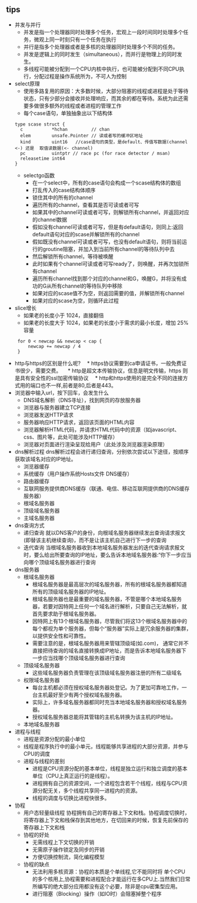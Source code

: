 ## tips
* 并发与并行
  * 并发是指一个处理器同时处理多个任务，宏观上一段时间同时处理多个任务，微观上同一时刻只有一个任务在执行
  * 并行是指多个处理器或者是多核的处理器同时处理多个不同的任务。 
  * 并发是逻辑上的同时发生（simultaneous），而并行是物理上的同时发生。  
  * 多线程可能被分配到一个CPU内核中执行，也可能被分配到不同CPU执行，分配过程是操作系统所为，不可人为控制
* select原理
  * 使用多路复用的原因：大多数时候，大部分阻塞的线程或进程是处于等待状态，只有少部分会接收并处理响应，而其余的都在等待。系统为此还需要多做很多额外的线程或者进程的管理工作 
  * 每个case语句，单独抽象出以下结构体
  ```
  type scase struct {
    c           *hchan         // chan
    elem        unsafe.Pointer // 读或者写的缓冲区地址
    kind        uint16   //case语句的类型，是default、传值写数据(channel <-) 还是  取值读数据(<- channel)
    pc          uintptr // race pc (for race detector / msan)
    releasetime int64
  }
  ```
  * selectgo函数
    * 在一个select中，所有的case语句会构成一个scase结构体的数组
    * 打乱传入的case结构体顺序
    * 锁住其中的所有的channel
    * 遍历所有的channel，查看其是否可读或者可写
    * 如果其中的channel可读或者可写，则解锁所有channel，并返回对应的channel数据
    * 假如没有channel可读或者可写，但是有default语句，则同上:返回default语句对应的scase并解锁所有的channel
    * 假如既没有channel可读或者可写，也没有default语句，则将当前运行的groutine阻塞，并加入到当前所有channel的等待队列中去
    * 然后解锁所有channel，等待被唤醒
    * 此时如果有个channel可读或者可写ready了，则唤醒，并再次加锁所有channel
    * 遍历所有channel找到那个对应的channel和G，唤醒G，并将没有成功的G从所有channel的等待队列中移除
    * 如果对应的scase值不为空，则返回需要的值，并解锁所有channel
    * 如果对应的scase为空，则循环此过程
* slice增长
  * 如果老的长度小于 1024，直接翻倍
  * 如果老的长度大于 1024，如果老的长度小于需求的最小长度，增加 25% 容量
  ```
   for 0 < newcap && newcap < cap {
       newcap += newcap / 4
   }
  ```
* http与https的区别是什么呢?
　* https协议需要到ca申请证书，一般免费证书很少，需要交费。
　* http是超文本传输协议，信息是明文传输，https 则是具有安全性的ssl加密传输协议
　* http和https使用的是完全不同的连接方式用的端口也不一样,前者是80,后者是443。
* 浏览器中输入url，按下回车，会发生什么
  * DNS域名解析（DNS寻址），找到网页的存放服务器
  * 浏览器与服务器建立TCP连接
  * 浏览器发送HTTP请求
  * 服务器响应HTTP请求，返回该页面的HTML内容
  * 浏览器解析HTML代码，并请求HTML代码中的资源（如javascript、css、图片等，此处可能涉及HTTP缓存）
  * 浏览器对页面进行渲染呈现给用户（此处涉及浏览器渲染原理）
* dns解析过程
dns解析过程会进行递归查询，分别依次尝试以下途径，按顺序获取该域名对应的IP地址。
  * 浏览器缓存
  * 系统缓存（用户操作系统Hosts文件 DNS缓存）
  * 路由器缓存
  * 互联网服务提供商DNS缓存（联通、电信、移动互联网提供商的DNS缓存服务器）
  * 根域名服务器
  * 顶级域名服务器
  * 主域名服务器
* dns查询方式
  * 递归查询 就以DNS客户的身份，向根域名服务器继续发出查询请求报文(即替该主机继续查询)，而不是让该主机自己进行下一步的查询
  * 迭代查询 当根域名服务器收到本地域名服务器发出的迭代查询请求报文时，要么给出所要查询的IP地址，要么告诉本地域名服务器:“你下一步应当向哪个顶级域名服务器进行查询
* dns服务器
  * 根域名服务器
    * 根域名服务器是最高层次的域名服务器，所有的根域名服务器都知道所有的顶级域名服务器的IP地址。
    * 根域名服务器也是最重要的域名服务器，不管是哪个本地域名服务器，若要对因特网上任何一个域名进行解析，只要自己无法解析，就首先要求助于根域名服务器。
    * 因特网上有13个根域名服务器，尽管我们将这13个根域名服务器中的每个都视为单个服务器，但每个“服务器”实际上是冗余服务器的集群，以提供安全性和可靠性。
    * 需要注意的是，根域名服务器用来管辖顶级域(如.com)， 通常它并不直接把待查询的域名直接转换成IP地址，而是告诉本地域名服务器下一步应当找哪个顶级域名服务器进行查询
  * 顶级域名服务器
    * 这些域名服务器负责管理在该顶级域名服务器注册的所有二级域名
  * 权限域名服务器
    * 每台主机都必须在授权域名服务器处登记。为了更加可靠地工作，一台主机最好至少有两个授权域名服务器。
    * 实际上，许多域名服务器都同时充当本地域名服务器和授权域名服务器。
    * 授权域名服务器总能将其管辖的主机名转换为该主机的IP地址。
  * 本地域名服务器
* 进程与线程
  * 进程是资源分配的最小单位 
  * 线程是程序执行中的最小单元，线程能够共享进程的大部分资源，并参与CPU的调度
  * 进程与线程的差别
    * 进程是CPU资源分配的基本单位，线程是独立运行和独立调度的基本单位（CPU上真正运行的是线程）。
    * 进程拥有自己的资源空间，一个进程包含若干个线程，线程与CPU资源分配无关，多个线程共享同一进程内的资源。
    * 线程的调度与切换比进程快很多。
* 协程
  * 用户态轻量级线程 协程拥有自己的寄存器上下文和栈。协程调度切换时，将寄存器上下文和栈保存到其他地方，在切回来的时候，恢复先前保存的寄存器上下文和栈
  * 协程的好处
    * 无需线程上下文切换的开销
    * 无需原子操作锁定及同步的开销
    * 方便切换控制流，简化编程模型
  * 协程的缺点
    * 无法利用多核资源：协程的本质是个单线程,它不能同时将 单个CPU 的多个核用上,协程需要和进程配合才能运行在多CPU上.当然我们日常所编写的绝大部分应用都没有这个必要，除非是cpu密集型应用。
    * 进行阻塞（Blocking）操作（如IO时）会阻塞掉整个程序
 
